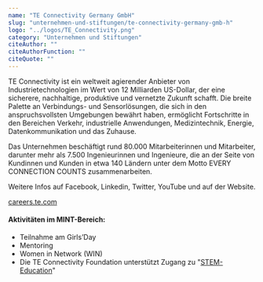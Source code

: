 ```yaml
---
name: "TE Connectivity Germany GmbH"
slug: "unternehmen-und-stiftungen/te-connectivity-germany-gmb-h"
logo: "../logos/TE_Connectivity.png"
category: "Unternehmen und Stiftungen"
citeAuthor: ""
citeAuthorFunction: ""
citeQuote: ""
---
```


TE Connectivity ist ein weltweit agierender Anbieter von Industrietechnologien im Wert von 12 Milliarden US-Dollar, der eine sicherere, nachhaltige, produktive und vernetzte Zukunft schafft. Die breite Palette an Verbindungs- und Sensorlösungen, die sich in den anspruchsvollsten Umgebungen bewährt haben, ermöglicht Fortschritte in den Bereichen Verkehr, industrielle Anwendungen, Medizintechnik, Energie, Datenkommunikation und das Zuhause.

Das Unternehmen beschäftigt rund 80.000 Mitarbeiterinnen und Mitarbeiter, darunter mehr als 7.500 Ingenieurinnen und Ingenieure, die an der Seite von Kundinnen und Kunden in etwa 140 Ländern unter dem Motto EVERY CONNECTION COUNTS zusammenarbeiten.

Weitere Infos auf Facebook, Linkedin, Twitter, YouTube und auf der Website.

[careers.te.com](https://careers.te.com/?locale=de_DE "Öffnet im neuen Fenster: Zur Karriereseite von TE Connectivity")

#### Aktivitäten im MINT-Bereich:

- Teilnahme am Girls’Day
- Mentoring
- Women in Network (WIN)
- Die TE Connectivity Foundation unterstützt Zugang zu "[STEM-Education](https://www.student-circuit.com/news/te-connectivity-foundation-for-tem-education/ "Öffnet im neuen Fenster: STEM-Education")"
